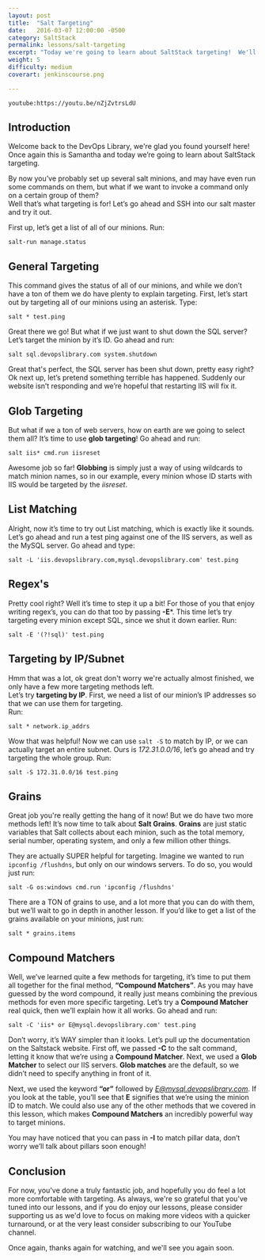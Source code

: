 ```yaml
---
layout: post
title:  "Salt Targeting"
date:   2016-03-07 12:00:00 -0500
category: SaltStack
permalink: lessons/salt-targeting
excerpt: "Today we're going to learn about SaltStack targeting!  We'll cover general, glob, list, regex, and compound matchers, let's go ahead and get started!"
weight: 5
difficulty: medium
coverart: jenkinscourse.png

---
```

`youtube:https://youtu.be/nZjZvtrsLdU`

Introduction
------------
Welcome back to the DevOps Library, we're glad you found yourself here!  Once again this is Samantha and today we’re going to learn about SaltStack targeting.  

By now you’ve probably set up several salt minions, and may have even run some commands on them, but what if we want to invoke a command only on a certain group of them?  
Well that’s what targeting is for!  Let’s go ahead and SSH into our salt master and try it out.  

First up, let’s get a list of all of our minions.  Run:

`salt-run manage.status`

General Targeting
-----------------
This command gives the status of all of our minions, and while we don’t have a ton of them we do have plenty to explain targeting.
First, let’s start out by targeting all of our minions using an asterisk.  Type:

`salt * test.ping`

Great there we go!  But what if we just want to shut down the SQL server?  Let’s target the minion by it’s ID.  Go ahead and run:  

`salt sql.devopslibrary.com system.shutdown`

Great that's perfect, the SQL server has been shut down, pretty easy right?  Ok next up, let’s pretend something terrible has happened.  Suddenly our website isn’t responding and we’re hopeful that restarting IIS will fix it.

Glob Targeting
--------------
But what if we a ton of web servers, how on earth are we going to select them all?  It’s time to use **glob targeting**!  Go ahead and run:

`salt iis* cmd.run iisreset`

Awesome job so far!  **Globbing** is simply just a way of using wildcards to match minion names, so in our example, every minion whose ID starts with IIS would be targeted by the *iisreset*.

List Matching
-------------
Alright, now it’s time to try out List matching, which is exactly like it sounds.  Let’s go ahead and run a test ping against one of the IIS servers, as well as the MySQL server.
Go ahead and type:

`salt -L 'iis.devopslibrary.com,mysql.devopslibrary.com' test.ping`

Regex's
-------
Pretty cool right?  Well it’s time to step it up a bit!  For those of you that enjoy writing regex’s, you can do that too by passing **-E***.  This time let’s try targeting every minion except SQL, since we shut it down earlier.  Run:

`salt -E '(?!sql)' test.ping`

Targeting by IP/Subnet
----------------------
Hmm that was a lot, ok great don't worry we're actually almost finished, we only have a few more targeting methods left.  
Let’s try **targeting by IP**.  First, we need a list of our minion’s IP addresses so that we can use them for targeting.  
Run:

`salt * network.ip_addrs`

Wow that was helpful!  Now we can use `salt -S` to match by IP, or we can actually target an entire subnet.  Ours is *172.31.0.0/16*, let’s go ahead and try targeting the whole group.
Run:

`salt -S 172.31.0.0/16 test.ping`

Grains
------
Great job you're really getting the hang of it now!  But we do have two more methods left!  It’s now time to talk about **Salt Grains**.  **Grains** are just static variables that Salt collects about each minion, such as the total memory, serial number, operating system, and only a few million other things.  

They are actually SUPER helpful for targeting.  Imagine we wanted to run `ipconfig /flushdns`, but only on our windows servers.  To do so, you would just run:

`salt -G os:windows cmd.run 'ipconfig /flushdns'`

There are a TON of grains to use, and a lot more that you can do with them, but we’ll wait to go in depth in another lesson.  If you’d like to get a list of the grains available on your minions, just run:

`salt * grains.items`

Compound Matchers
-----------------
Well, we’ve learned quite a few methods for targeting, it’s time to put them all together for the final method, **“Compound Matchers”**.  As you may have guessed by the word compound, it really just means combining the previous methods for even more specific targeting.  Let’s try a **Compound Matcher** real quick, then we’ll explain how it all works.
Go ahead and run:

`salt -C 'iis* or E@mysql.devopslibrary.com' test.ping`

Don’t worry, it’s WAY simpler than it looks.  Let’s pull up the documentation on the Saltstack website.  First off, we passed **-C** to the salt command, letting it know that we’re using a **Compound Matcher**.  Next, we used a **Glob Matcher** to select our IIS servers.  **Glob matches** are the default, so we didn’t need to specify anything in front of it.

Next, we used the keyword **“or”** followed by *E@mysql.devopslibrary.com*.  If you look at the table, you’ll see that **E** signifies that we’re using the minion ID to match.  We could also use any of the other methods that we covered in this lesson, which makes **Compound Matchers** an incredibly powerful way to target minions.

You may have noticed that you can pass in **-I** to match pillar data, don’t worry we’ll talk about pillars soon enough!  

Conclusion
----------
For now, you've done a truly fantastic job, and hopefully you do feel a lot more comfortable with targeting.  As always, we're so grateful that you've tuned into our lessons, and if you do enjoy our lessons, please consider supporting us as we'd love to focus on making more videos with a quicker turnaround, or at the very least consider subscribing to our YouTube channel.  

Once again, thanks again for watching, and we'll see you again soon.
